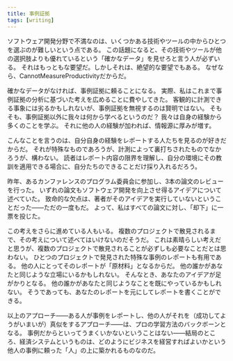 ```yaml
---
title: 事例証拠
tags: [writing]
---
```


ソフトウェア開発分野で不満なのは、いくつかある技術やツールの中からひとつを選ぶのが難しいという点である。
この話題になると、その技術やツールが他の選択肢よりも優れているという「確かなデータ」を見せろと言う人が必ずいる。
それはもっともな要望だ。しかしそれは、絶望的な要望でもある。
なぜなら、CannotMeasureProductivityだからだ。

確かなデータがなければ、事例証拠に頼ることになる。
実際、私はこれまで事例証拠の分析に基づいた考えを広めることに費やしてきた。
客観的に計測できる事象には劣るかもしれないが、事例証拠を無視するのは賢明ではない。
そもそも、事例証拠以外に我々は何から学べるというのだ？
我々は自身の経験から多くのことを学ぶ。
それに他の人の経験が加われば、情報源に厚みが増す。

こんなことを言うのは、自分自身の経験をレポートする人たちを見るのが好きだからだ。
それが特殊なものであろうが、計測によって裏打ちされたものでなかろうが、構わない。
読者はレポート内容の限界を理解し、自分の環境にその教訓を適用できる場合に、自分たちのできることだけ採り入れるだろう。

昨年、あるカンファレンスのプログラム委員会に参加し、3本の論文のレビューを行った。
いずれの論文もソフトウェア開発を向上させ得るアイデアについて述べていた。
致命的な欠点は、著者がそのアイデアを実行していないということだった——ただの一度もだ。
よって、私はすべての論文に対し、「却下」に一票を投じた。

この考えをさらに進めている人もいる。
複数のプロジェクトで散見されるまで、その考えについて述べてはいけないのだそうだ。
これは素晴らしい考えだと思うが、複数のプロジェクトで散見されることが必ずしも必要なことだとは思わない。
ひとつのプロジェクトで発見された特殊な事例のレポートも有用である。
他の人にとってそのレポートが「原材料」となるからだ。
他の誰かがあなたと同じような立場にいるかもしれない。
そんなとき、あなたのアイデアが足がかりとなる。
他の誰かがあなたと同じようなことを既にやっているかもしれない。
そうであっても、あなたのレポートを元にしてレポートを書くことができる。

以上のアプローチ——ある人が事例をレポートし、他の人がそれを（成功してようがいまいが）真似をするアプローチ——は、プロの学習方法のバックボーンとなる。
事例だからといってうまくいかないということはない——結局のところ、経済システムというものは、どのようにビジネスを経営すればよいかという他人の事例に頼った「人」の上に築かれるものなのだ。
